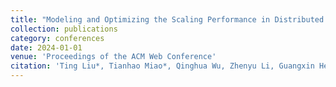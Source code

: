 ```yaml
---
title: "Modeling and Optimizing the Scaling Performance in Distributed Deep Learning Training"
collection: publications
category: conferences
date: 2024-01-01
venue: 'Proceedings of the ACM Web Conference'
citation: 'Ting Liu*, Tianhao Miao*, Qinghua Wu, Zhenyu Li, Guangxin He Jiaoren Wu, Shengzhuo Zhang, Xingwu Yang, Gareth Tyson, Gaogang Xie.'
---
```

